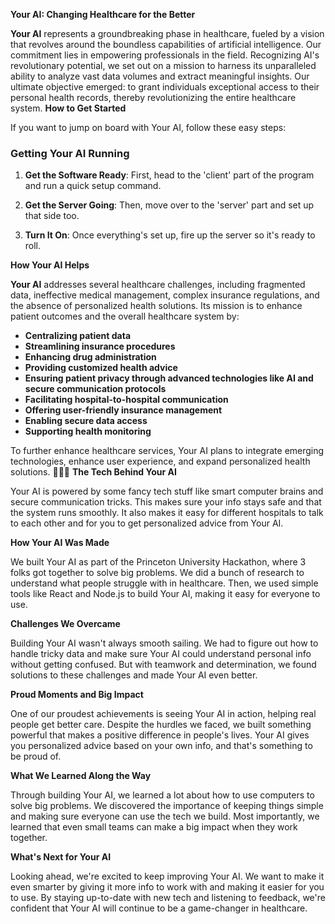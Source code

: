 
**Your AI: Changing Healthcare for the Better**

**Your AI** represents a groundbreaking phase in healthcare, fueled by a vision that revolves around the boundless capabilities of artificial intelligence. Our commitment lies in empowering professionals in the field. Recognizing AI's revolutionary potential, we set out on a mission to harness its unparalleled ability to analyze vast data volumes and extract meaningful insights. Our ultimate objective emerged: to grant individuals exceptional access to their personal health records, thereby revolutionizing the entire healthcare system.
**How to Get Started**

If you want to jump on board with Your AI, follow these easy steps:

### Getting Your AI Running

1. **Get the Software Ready**: First, head to the 'client' part of the program and run a quick setup command.
   
2. **Get the Server Going**: Then, move over to the 'server' part and set up that side too.

3. **Turn It On**: Once everything's set up, fire up the server so it's ready to roll.

**How Your AI Helps**

**Your AI** addresses several healthcare challenges, including fragmented data, ineffective medical management, complex insurance regulations, and the absence of personalized health solutions. Its mission is to enhance patient outcomes and the overall healthcare system by:
- **Centralizing patient data**
- **Streamlining insurance procedures**
- **Enhancing drug administration**
- **Providing customized health advice**
- **Ensuring patient privacy through advanced technologies like AI and secure communication protocols**
- **Facilitating hospital-to-hospital communication**
- **Offering user-friendly insurance management**
- **Enabling secure data access**
- **Supporting health monitoring**

To further enhance healthcare services, Your AI plans to integrate emerging technologies, enhance user experience, and expand personalized health solutions. 🌟🏥💡
**The Tech Behind Your AI**

Your AI is powered by some fancy tech stuff like smart computer brains and secure communication tricks. This makes sure your info stays safe and that the system runs smoothly. It also makes it easy for different hospitals to talk to each other and for you to get personalized advice from Your AI.

**How Your AI Was Made**

We built Your AI as part of the Princeton University Hackathon, where 3 folks got together to solve big problems. We did a bunch of research to understand what people struggle with in healthcare. Then, we used simple tools like React and Node.js to build Your AI, making it easy for everyone to use.

**Challenges We Overcame**

Building Your AI wasn't always smooth sailing. We had to figure out how to handle tricky data and make sure Your AI could understand personal info without getting confused. But with teamwork and determination, we found solutions to these challenges and made Your AI even better.

**Proud Moments and Big Impact**

One of our proudest achievements is seeing Your AI in action, helping real people get better care. Despite the hurdles we faced, we built something powerful that makes a positive difference in people's lives. Your AI gives you personalized advice based on your own info, and that's something to be proud of.

**What We Learned Along the Way**

Through building Your AI, we learned a lot about how to use computers to solve big problems. We discovered the importance of keeping things simple and making sure everyone can use the tech we build. Most importantly, we learned that even small teams can make a big impact when they work together.

**What's Next for Your AI**

Looking ahead, we're excited to keep improving Your AI. We want to make it even smarter by giving it more info to work with and making it easier for you to use. By staying up-to-date with new tech and listening to feedback, we're confident that Your AI will continue to be a game-changer in healthcare.

